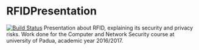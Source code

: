 # RFIDPresentation
[![Build Status](https://travis-ci.org/Polpetta/RFIDPresentation.svg?branch=master)](https://travis-ci.org/Polpetta/RFIDPresentation)
Presentation about RFID, explaining its security and privacy risks. Work done for the Computer and Network Security course at university of Padua, academic year 2016/2017.
